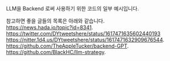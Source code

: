 LLM을 Backend 로써 사용하기 위한 코드의 일부 예시입니다.

참고하면 좋을 글들의 목록은 아래와 같습니다.  
https://news.hada.io/topic?id=8341. 
https://twitter.com/DYtweetshere/status/1617471635602440193  
https://nitter.1d4.us/DYtweetshere/status/1617471632909676544. 
https://github.com/TheAppleTucker/backend-GPT. 
https://github.com/BlackHC/llm-strategy. 
